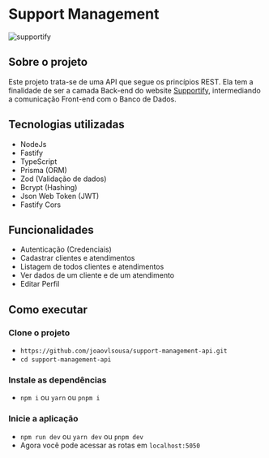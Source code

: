 # Support Management

![supportify](https://github.com/joaovlsousa/support-management-api/assets/140824506/63eeeb92-be61-4a72-8b6c-9c8989404d0c)

## Sobre o projeto
<p>Este projeto trata-se de uma API que segue os princípios REST. Ela tem a finalidade de ser a camada Back-end do website <a href="https://github.com/joaovlsousa/supportify" target="_blank">Supportify</a>, intermediando a comunicação Front-end com o Banco de Dados.</p>

## Tecnologias utilizadas
- NodeJs
- Fastify
- TypeScript
- Prisma (ORM)
- Zod (Validação de dados)
- Bcrypt (Hashing)
- Json Web Token (JWT)
- Fastify Cors

## Funcionalidades
- Autenticação (Credenciais)
- Cadastrar clientes e atendimentos
- Listagem de todos clientes e atendimentos
- Ver dados de um cliente e de um atendimento
- Editar Perfil

## Como executar

### Clone o projeto
- `https://github.com/joaovlsousa/support-management-api.git`
- `cd support-management-api`

### Instale as dependências
- `npm i` ou `yarn` ou `pnpm i`

### Inicie a aplicação
- `npm run dev` ou `yarn dev` ou `pnpm dev`
- Agora você pode acessar as rotas em `localhost:5050`